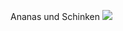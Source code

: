 Ananas und Schinken
<img src="https://images.cgames.de/images/gsgp/290/vampire-bloodlines-2-_6099496.jpg">
